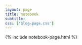 ```yaml
---
layout: page
title: notebook
subtitle: 
css: ['blog-page.css']
---
```

{% include notebook-page.html %}